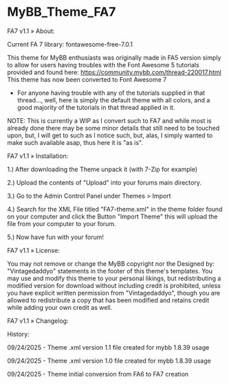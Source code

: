 # MyBB_Theme_FA7

FA7 v1.1
» About:

Current FA 7 library: fontawesome-free-7.0.1


This theme for MyBB enthusiasts was originally made in FA5 version simply to allow for users having troubles with the Font Awesome 5 tutorials provided and found here: https://community.mybb.com/thread-220017.html This theme has now been converted to Font Awesome 7


* For anyone having trouble with any of the tutorials supplied in that thread..., well, here is simply the default theme with all colors, and a good majority of the tutorials in that thread applied in it.


NOTE: This is currently a WIP as I convert such to FA7 and while most is already done there may be some minor details that still need to be touched upon, but, I will get to such as I notice such, but, alas, I simply wanted to make such available asap, thus here it is "as is".


FA7 v1.1
» Installation:

1.) After downloading the Theme unpack it (with 7-Zip for example)

2.) Upload the contents of "Upload" into your forums main directory.

3.) Go to the Admin Control Panel under Themes > Import

4.) Search for the XML File titled "FA7-theme.xml" in the theme folder found on your computer and click the Button "Import Theme" this will upload the file from your computer to your forum.

5.) Now have fun with your forum!

FA7 v1.1
» License:


You may not remove or change the MyBB copyright nor the Designed by: "Vintagedaddyo" statements in the footer of this theme's templates. You may use and modify this theme to your personal likings, but redistributing a modified version for download without including credit is prohibited, unless you have explicit written permission from "Vintagedaddyo", though you are allowed to redistribute a copy that has been modified and retains credit while adding your own credit as well.


FA7 v1.1
» Changelog:

History:

09/24/2025 - Theme .xml version 1.1 file created for mybb 1.8.39 usage

09/24/2025 - Theme .xml version 1.0 file created for mybb 1.8.39 usage

09/24/2025 - Theme initial conversion from FA6 to FA7 creation
